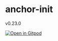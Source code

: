 # anchor-init
v0.23.0

[![Open in Gitpod](https://gitpod.io/button/open-in-gitpod.svg)](https://gitpod.io/#https://github.com/heyAyushh/anchor-init)